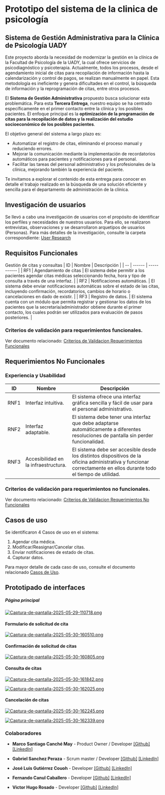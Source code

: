 # Prototipo del sistema de la  clinica de psicología

## Sistema de Gestión Administrativa para la Clínica de Psicología UADY

Este proyecto aborda la necesidad de modernizar la gestión en la clínica de la Facultad de Psicología de la UADY, la cual ofrece servicios de psicodiagnóstico y psicoterapia. Actualmente, todos los procesos, desde el agendamiento inicial de citas para recopilación de información hasta la calendarización y control de pagos, se realizan manualmente en papel. Esta metodología es ineficiente y genera dificultades en el control, la búsqueda de información y la reprogramación de citas, entre otros procesos.

El **Sistema de Gestión Administrativa** propuesto busca solucionar esta problemática. Para esta **Tercera Entrega**, nuestro equipo se ha centrado específicamente en el primer contacto entre la clínica y los posibles pacientes. El enfoque principal es la **optimización de la programación de citas para la recopilación de datos y la realización del estudio socioeconómico de los posibles pacientes**.



El objetivo general del sistema a largo plazo es:
* Automatizar el registro de citas, eliminando el proceso manual y reduciendo errores.
* Mejorar la comunicación mediante la implementación de recordatorios automáticos para pacientes y notificaciones para el personal.
* Facilitar las tareas del personal administrativo y los profesionales de la clínica, mejorando también la experiencia del paciente.

Te invitamos a explorar el contenido de esta entrega para conocer en detalle el trabajo realizado en la búsqueda de una solución eficiente y sencilla para el departamento de administración de la clínica.

## Investigación de usuarios
Se llevó a cabo una investigación de usuarios con el propósito de identificar los perfiles y necesidades de nuestros usuarios. Para ello, se realizaron entrevistas, observaciones y se desarrollaron arquetipos de usuarios (Personas). Para más detalles de la investigación, consulte la carpeta correspondiente: [User Research](User%20research)

## Requisitos Funcionales

Gestión de citas y consultas
| ID | Nombre | Descripción |
| -- | ------ | ----------- |
| RF1 | Agendamiento de citas | El sistema debe permitir a los pacientes agendar citas médicas seleccionando fecha, hora y tipo de consulta a través de una interfaz. |
| RF2 | Notificaciones automáticas. | El sistema debe enviar notificaciones automáticas sobre el estado de las citas, incluyendo confirmación, recordatorios, cambios de horario o cancelaciones en dado de existir. |
| RF3 | Registro de datos. | El sistema cuenta con un módulo que permita registrar y gestionar los datos de los pacientes que la secretaria/administrador obtiene durante el primer contacto, los cuales podrán ser utilizados para evaluación de pasos posteriores. |


### Criterios de validación para requerimientos funcionales.
Ver documento relacionado: [Criterios de Validacion Requerimientos Funcionales](ERS/Criterios_Validacion_Funcionales.md)
## Requerimientos No Funcionales

### Experiencia y Usabilidad

| ID | Nombre | Descripción |
| -- | ------ | ----------- |
| RNF1 | Interfaz intuitiva. | El sistema ofrece una interfaz gráfica sencilla y fácil de usar para el personal administrativo. |
| RNF2 | Interfaz adaptable. | El sistema debe tener una interfaz que debe adaptarse automáticamente a diferentes resoluciones de pantalla sin perder funcionalidad. |
| RNF3 | Accesibilidad en la infraestructura. |El sistema debe ser accesible desde los distintos dispositivos de la oficina administrativa y funcionar correctamente en ellos durante todo el tiempo de utilidad. |

### Criterios de validación para requerimientos no funcionales.
Ver documento relacionado: [Criterios de Validacion Requerimientos No Funcionales](ERS/Criterios_Validacion_No_Funcionales.md)


## Casos de uso

Se identificaron 4 Casos de uso en el sistema:
1. Agendar cita médica.
2. Modificar/Reasignar/Cancelar citas.
3. Enviar notificaciones de estado de citas.
4. Capturar datos.

Para mayor detalle de cada caso de uso, consulte el documento relacionado [Casos de Uso](ERS/Casos_De_Uso.md).


## Prototipado de interfaces

##### Página principal

[![Captura-de-pantalla-2025-05-29-110718.png](https://i.postimg.cc/dQhgRdhY/Captura-de-pantalla-2025-05-29-110718.png)](https://postimg.cc/9zjxCDP8)

#### Formulario de solicitud de cita

[![Captura-de-pantalla-2025-05-30-160510.png](https://i.postimg.cc/V6KvzJm8/Captura-de-pantalla-2025-05-30-160510.png)](https://postimg.cc/cg80m4v9)

#### Confirmación de solicitud de citas

[![Captura-de-pantalla-2025-05-30-160805.png](https://i.postimg.cc/T1Y6Y0Q7/Captura-de-pantalla-2025-05-30-160805.png)](https://postimg.cc/xJ776KwM)

#### Consulta de citas

[![Captura-de-pantalla-2025-05-30-161842.png](https://i.postimg.cc/6q4n1kGn/Captura-de-pantalla-2025-05-30-161842.png)](https://postimg.cc/5Q1XXkg2)

[![Captura-de-pantalla-2025-05-30-162025.png](https://i.postimg.cc/VNyfj3z2/Captura-de-pantalla-2025-05-30-162025.png)](https://postimg.cc/CRNp0rB4)

#### Cancelación de citas

[![Captura-de-pantalla-2025-05-30-162245.png](https://i.postimg.cc/441QjgMb/Captura-de-pantalla-2025-05-30-162245.png)](https://postimg.cc/fkJd06MJ)

[![Captura-de-pantalla-2025-05-30-162339.png](https://i.postimg.cc/Qtsg48Q7/Captura-de-pantalla-2025-05-30-162339.png)](https://postimg.cc/NyJrLwPG)

### Colaboradores

- **Marco Santiago Canché May** - Product Owner / Developer
  [[Github]](https://github.com/MarcoSIIIU)
  [[LinkedIn]]((https://www.linkedin.com/in/marcocanchemscm/))

- **Gabriel Sanchez Peraza** - Scrum master / Developer
  [[Github]](https://github.com/GabSPz)
  [[LinkedIn]](https://www.linkedin.com/in/gabriel-sanchez-peraza-21b59a248/)

- **José Luis Gutiérrez Couoh** - Developer
[[Github]](https://github.com/Josegutierrezcouoh)
[[LinkedIn]](https://www.linkedin.com/in/josé-gutiérrez-96a3bb28b/)

- **Fernando Canul Caballero** - Developer
[[Github]](https://github.com/elegidocodes)
[[LinkedIn]](https://www.linkedin.com)

- **Victor Hugo Rosado** - Developer
[[Github]](https://github.com/VictorHugoRok)
[[LinkedIn]](https://www.linkedin.com)



